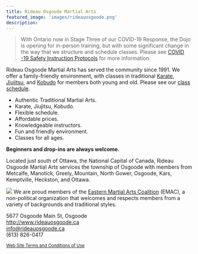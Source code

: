 ```yaml
---
title: Rideau Osgoode Martial Arts
featured_image: 'images/rideauosgoode.png'
description: 
---
```

> With Ontario now in Stage Three of our COVID-19 Response, the Dojo is opening for in-person training, but with some significant change in the way that we structure and schedule classes. Please see [COVID -19 Safety Instruction Protocols](/covid) for more information.

Rideau Osgoode Martial Arts  has served the community since 1991. We offer a family-friendly environment, with classes in traditional [Karate](/karate), [Jiujitsu](/jiujitsu), and [Kobudo](/kobudo) for members both young and old. Please see our [class schedule](/schedule).

* Authentic Traditional Martial Arts.
* Karate, Jiujitsu, Kobudo.
* Flexible schedule.
* Affordable prices.
* Knowledgeable instructors.
* Fun and friendly environment.
* Classes for all ages.

**Beginners and drop-ins are always welcome.** 


Located just south of Ottawa, the National Capital of Canada, Rideau Osgoode Martial Arts services the township of Osgoode with members from Metcalfe, Manotick, Greely, Mountain, North Gower, Osgoode, Kars, Kemptville, Heckston, and Ottawa.

![](/images/emac75a.png#right)
We are proud members of the [Eastern Martial Arts Coalition](http://emac-ma.org) (EMAC), a non-political organization that welcomes and respects members from a variety of backgrounds and traditional styles.

5677 Osgoode Main St, Osgoode  
http://www.rideauosgoode.ca  
[info@rideauosgoode.ca](mailto:info@rideauosgoode.ca)  
(613) 826-0417

<sup>[Web Site Terms and Conditions of Use](/terms)</sup>


